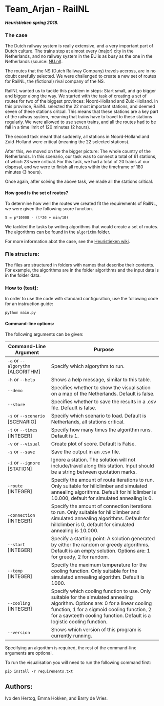 # Team_Arjan - RailNL

***Heuristieken spring 2018.***

### The case

The Dutch railway system is really extensive, and a very important part of Dutch culture. The trains stop at almost every (major) city in the Netherlands, and no railway system in the EU is as busy as the one in the Netherlands (source: [NU.nl](https://www.nu.nl/weekend/3894182/125-jaar-amsterdam-centraal-van-300-300000-reizigers.html?redirect=1)). 

The routes that the NS (Dutch Railway Company) travels accross, are in no doubt carefully selected. We were challenged to create a new set of routes for RailNL, the (fictional) rival company of the NS.

RailNL wanted us to tackle this problem in steps: Start small, and go bigger and bigger along the way. We started with the task of creating a set of routes for two of the biggest provinces: Noord-Holland and Zuid-Holland. In this province, RailNL selected the 22 most important stations, and deemed seven of these stations critcal. This means that these stations are a key part of the railway system, meaning that trains have to travel to these stations regularly. We were allowed to use seven trains, and all the routes had to be fall in a time limit of 120 minutes (2 hours). 

The second task meant that suddenly, all stations in Noord-Holland and Zuid-Holland were critical (meaning the 22 selected stations). 

After this, we moved on the the bigger picture: The whole country of the Netherlands. In this scenario, our task was to connect a total of 61 stations, of which 23 were critical. For this task, we had a total of 20 trains at our disposal, and we were to finish all routes within the timeframe of 180 minutes (3 hours). 

Once again, after solving the above task, we made all the stations critical.

#### How good is the set of routes?

To determine how well the routes we created fit the requirements of RailNL, we were given the following score function. 

`S = p*10000 - (t*20 + min/10)`

We tackled the tasks by writing algorithms that would create a set of routes. The algorithms can be found in the `algorithm` folder. 

For more information abot the case, see the [Heuristieken wiki](http://heuristieken.nl/wiki/index.php?title=RailNL). 


### File structure:

The files are structured in folders with names that describe their contents.
For example, the algorithms are in the folder algorithms and the input data is in the folder data.

### How to (test):

In order to use the code with standard configuration, use the following code for an instruction guide:

`python main.py`


#### Command-line options:

The following arguments can be given:

| Command-Line Argument | Purpose|
|----------------------|------------------------------|
| `-a` or `--algorythm` [ALGORITHM] |	Specify which algorythm to run.|
| `-h` or `--help` | Shows a help message, similar to this table. |
| `--demo` | Specifies whether to show the visualisation on a map of the Netherlands. Default is false.| 
| `--store` | Specifies whether to save the results in a .csv file. Default is false. |
| `-s` or `--scenario` [SCENARIO] 	|	Specify which scenario to load. Default is Netherlands, all stations critical.|
|`-t` or `--times` [INTEGER]		| Specify how many times the algorithm runs. Default is 1.|
|`-v` or `--visual` 		| Create plot of score. Default is False. |
|`-s` or `--save` 		| Save the output in an .csv file.|
|`-i` or `--ignore` [STATION]		| Ignore a station. The solution will not include/travel along this station. Input should be a string between quotation marks. |
| `-route` [INTEGER] | Specify the amount of route iterations to run. Only suitable for hillclimber and simulated annealing algorithms. Default for hillclimber is 10.000, default for simulated annealing is 0.|
| `-connection` [INTEGER] | Specify the amount of connection iterations to run. Only suitable for hillclimber and simulated annealing algorithms. Default for hillclimber is 0, default for simulated annealing is 10.000.|
| `--start` [INTEGER] | Specify a starting point: A solution generated by either the random or greedy algorithms. Default is an empty solution. Options are: 1 for greedy, 2 for random. |
| `--temp` [INTEGER] | Specify the maximum temperature for the cooling function. Only suitable for the simulated annealing algorithm. Default is 1000. |
| `--cooling` [INTEGER] | Specify which cooling function to use. Only suitable for the simulated annealing algorithm. Options are: 0 for a linear cooling function, 1 for a sigmoid cooling function, 2 for a sawteeth cooling function. Default is a logistic cooling function.|
| `--version` | Shows which version of this program is currently running. |

Specifying an algorithm is required, the rest of the command-line arguments are optional. 

To run the visualisation you will need to run the following command first:

`pip install -r requirements.txt`
 
## Authors:
Ivo den Hertog, Emma Hokken, and Barry de Vries.
